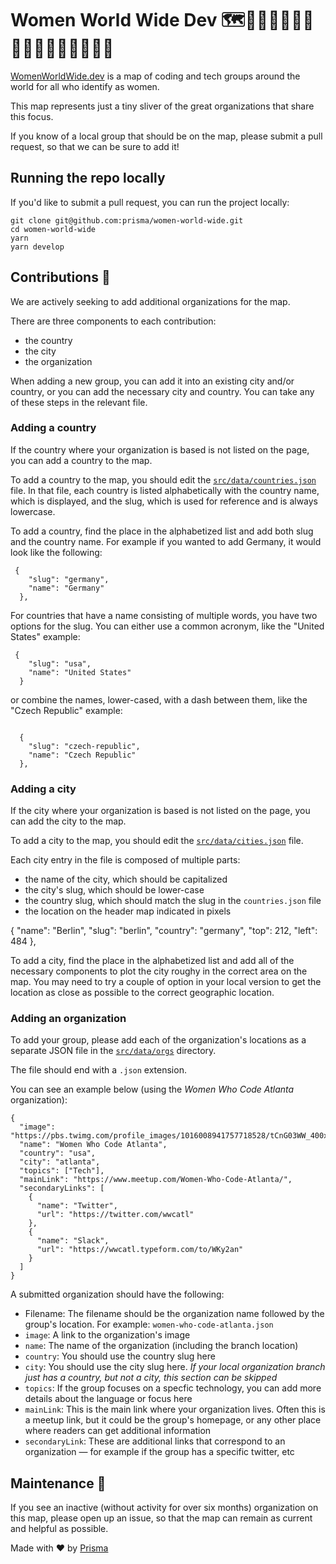 # Women World Wide Dev 🗺👩🏾‍💻👩🏿‍💻👩🏻‍💻👩🏽‍💻👩🏼‍💻

[WomenWorldWide.dev](https://WomenWorldWide.dev) is a map of coding and tech groups around the world for all who identify as women. 

This map represents just a tiny sliver of the great organizations that share this focus. 

If you know of a local group that should be on the map, please submit a pull request, so that we can be sure to add it!

## Running the repo locally
If you'd like to submit a pull request, you can run the project locally:

```
git clone git@github.com:prisma/women-world-wide.git
cd women-world-wide
yarn 
yarn develop
```

## Contributions 🤝
We are actively seeking to add additional organizations for the map. 

There are three components to each contribution: 

* the country 
* the city
* the organization 

When adding a new group, you can add it into an existing city and/or country, or you can add the necessary city and country. You can take any of these steps in the relevant file. 

### Adding a country 
If the country where your organization is based is not listed on the page, you can add a country to the map. 

To add a country to the map, you should edit the [`src/data/countries.json`](.src/data/countries.json) file. In that file, each country is listed alphabetically with the country name, which is displayed, and the slug, which is used for reference and is always lowercase. 

To add a country, find the place in the alphabetized list and add both slug and the country name. For example if you wanted to add Germany, it would look like the following:
```
 {
    "slug": "germany",
    "name": "Germany"
  },
```

For countries that have a name consisting of multiple words, you have two options for the slug. You can either use a common acronym, like the "United States" example:

```
 {
    "slug": "usa",
    "name": "United States"
  }
```
or combine the names, lower-cased, with a dash between them, like the "Czech Republic" example:

```

  {
    "slug": "czech-republic",
    "name": "Czech Republic"
  },
  ```

### Adding a city
If the city where your organization is based is not listed on the page, you can add the city to the map. 

To add a city to the map, you should edit the [`src/data/cities.json`](.src/data/cities.json) file. 

Each city entry in the file is composed of multiple parts:

* the name of the city, which should be capitalized
* the city's slug, which should be lower-case
* the country slug, which should match the slug in the `countries.json` file
* the location on the header map indicated in pixels

 {
    "name": "Berlin",
    "slug": "berlin",
    "country": "germany",
    "top": 212,
    "left": 484
  },

To add a city, find the place in the alphabetized list and add all of the necessary components to plot the city roughy in the correct area on the map. You may need to try a couple of option in your local version to get the location as close as possible to the correct geographic location. 


### Adding an organization 

To add your group, please add each of the organization's locations as a separate JSON file in the [`src/data/orgs`](./src/data/orgs) directory. 

The file should end with a `.json` extension. 

You can see an example below (using the *Women Who Code Atlanta* organization):

```
{
  "image": "https://pbs.twimg.com/profile_images/1016008941757718528/tCnG03WW_400x400.jpg",
  "name": "Women Who Code Atlanta",
  "country": "usa",
  "city": "atlanta",
  "topics": ["Tech"],
  "mainLink": "https://www.meetup.com/Women-Who-Code-Atlanta/",
  "secondaryLinks": [
    {
      "name": "Twitter",
      "url": "https://twitter.com/wwcatl"
    },
    {
      "name": "Slack",
      "url": "https://wwcatl.typeform.com/to/WKy2an"
    }
  ]
}
```

A submitted organization should have the following: 
* Filename: The filename should be the organization name followed by the group's location. For example: `women-who-code-atlanta.json`
* `image`: A link to the organization's image 
* `name`: The name of the organization (including the branch location)
* `country`: You should use the country slug here
* `city`: You should use the city slug here. *If your local organization branch just has a country, but not a city, this section can be skipped*
* `topics`: If the group focuses on a specfic technology, you can add more details about the language or focus here 
* `mainLink`: This is the main link where your organization lives. Often this is a meetup link, but it could be the group's homepage, or any other place where readers can get additional information 
* `secondaryLink`: These are additional links that correspond to an organization — for example if the group has a specific twitter, etc 

## Maintenance 💪
If you see an inactive (without activity for over six months) organization on this map, please open up an issue, so that the map can remain as current and helpful as possible. 




Made with ❤️ by [Prisma](prisma.io)
